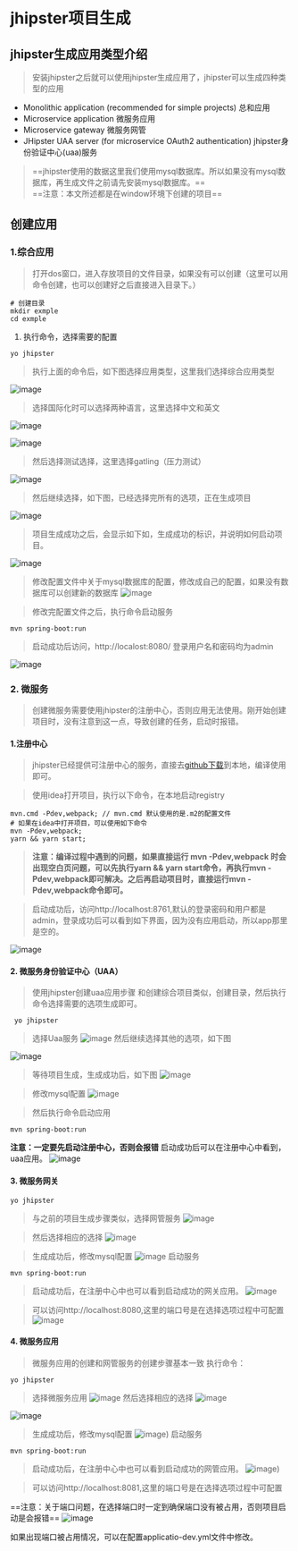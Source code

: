 # jhipster项目生成

## jhipster生成应用类型介绍
> 安装jhipster之后就可以使用jhipster生成应用了，jhipster可以生成四种类型的应用

- Monolithic application (recommended for simple projects) 总和应用
- Microservice application 微服务应用
- Microservice gateway 微服务网管
- JHipster UAA server (for microservice OAuth2 authentication) jhipster身份验证中心(uaa)服务

> ==jhipster使用的数据这里我们使用mysql数据库。所以如果没有mysql数据库，再生成文件之前请先安装mysql数据库。==  
==注意：本文所述都是在window环境下创建的项目==

## 创建应用

### 1.综合应用
> 打开dos窗口，进入存放项目的文件目录，如果没有可以创建（这里可以用命令创建，也可以创建好之后直接进入目录下。）

```
# 创建目录
mkdir exmple
cd exmple

```
1. 执行命令，选择需要的配置

```
yo jhipster
```
> 执行上面的命令后，如下图选择应用类型，这里我们选择综合应用类型  

![image](https://github.com/hollycrm-td/hollycrm-td.github.io/raw/master/docs/images/create-project-1.png)

> 选择国际化时可以选择两种语言，这里选择中文和英文

![image](https://github.com/hollycrm-td/hollycrm-td.github.io/blob/master/docs/images/create-project-2.png)


![image](https://github.com/hollycrm-td/hollycrm-td.github.io/blob/master/docs/images/create-project-3.png)

> 然后选择测试选择，这里选择gatling（压力测试）

![image](https://github.com/hollycrm-td/hollycrm-td.github.io/blob/master/docs/images/create-project-4.png)


> 然后继续选择，如下图，已经选择完所有的选项，正在生成项目

![image](https://github.com/hollycrm-td/hollycrm-td.github.io/blob/master/docs/images/create-project-5.png)

> 项目生成成功之后，会显示如下如，生成成功的标识，并说明如何启动项目。

 ![image](https://github.com/hollycrm-td/hollycrm-td.github.io/blob/master/docs/images/create-project-6.png)
 
> 修改配置文件中关于mysql数据库的配置，修改成自己的配置，如果没有数据库可以创建新的数据库
  ![image](https://github.com/hollycrm-td/hollycrm-td.github.io/blob/master/docs/images/create-project-7.png)

> 修改完配置文件之后，执行命令启动服务

```
mvn spring-boot:run
```
> 启动成功后访问，http://localost:8080/
登录用户名和密码均为admin

![image](https://github.com/hollycrm-td/hollycrm-td.github.io/blob/master/docs/images/create-project-8.png)
 
### 2. 微服务
> 创建微服务需要使用jhipster的注册中心，否则应用无法使用。刚开始创建项目时，没有注意到这一点，导致创建的任务，启动时报错。

#### 1.注册中心
> jhipster已经提供可注册中心的服务，直接去[github下载](https://github.com/jhipster/jhipster-registry.git)到本地，编译使用即可。

> 使用idea打开项目，执行以下命令，在本地启动registry

```
mvn.cmd -Pdev,webpack; // mvn.cmd 默认使用的是.m2的配置文件
# 如果在idea中打开项目，可以使用如下命令
mvn -Pdev,webpack;
yarn && yarn start;

```

> **注意：编译过程中遇到的问题，如果直接运行
mvn -Pdev,webpack 时会出现空白页问题，可以先执行yarn && yarn start命令，再执行mvn -Pdev,webpack即可解决。之后再启动项目时，直接运行mvn -Pdev,webpack命令即可。**

> 启动成功后，访问http://localhost:8761,默认的登录密码和用户都是admin，登录成功后可以看到如下界面，因为没有应用启动，所以app那里是空的。

![image](https://github.com/hollycrm-td/hollycrm-td.github.io/blob/master/docs/images/create-project-9.png)

#### 2. 微服务身份验证中心（UAA）
> 使用jhipster创建uaa应用步骤
和创建综合项目类似，创建目录，然后执行命令选择需要的选项生成即可。
```
 yo jhipster
```
> 选择Uaa服务
![image](https://github.com/hollycrm-td/hollycrm-td.github.io/blob/master/docs/images/create-project-10.png)
> 然后继续选择其他的选项，如下图

![image](https://github.com/hollycrm-td/hollycrm-td.github.io/blob/master/docs/images/create-project-11.png)

> 等待项目生成，生成成功后，如下图
![image](https://github.com/hollycrm-td/hollycrm-td.github.io/blob/master/docs/images/create-project-12.png)

> 修改mysql配置
![image](https://github.com/hollycrm-td/hollycrm-td.github.io/blob/master/docs/images/create-project-13.png)

> 然后执行命令启动应用
```
mvn spring-boot:run
```
**注意：一定要先启动注册中心，否则会报错**
启动成功后可以在注册中心中看到，uaa应用。
![image](https://github.com/hollycrm-td/hollycrm-td.github.io/blob/master/docs/images/create-project-14.png)

#### 3. 微服务网关
```
yo jhipster
```
> 与之前的项目生成步骤类似，选择网管服务
![image](https://github.com/hollycrm-td/hollycrm-td.github.io/blob/master/docs/images/create-project-15.png)

> 然后选择相应的选择
![image](https://github.com/hollycrm-td/hollycrm-td.github.io/blob/master/docs/images/create-project-16.png)

> 生成成功后，修改mysql配置
![image](https://github.com/hollycrm-td/hollycrm-td.github.io/blob/master/docs/images/create-project-13.png)
> 启动服务
```
mvn spring-boot:run
```
> 启动成功后，在注册中心中也可以看到启动成功的网关应用。
![image](https://github.com/hollycrm-td/hollycrm-td.github.io/blob/master/docs/images/create-project-17.png)

> 可以访问http://localhost:8080,这里的端口号是在选择选项过程中可配置
![image](https://github.com/hollycrm-td/hollycrm-td.github.io/blob/master/docs/images/create-project-18.png)

#### 4. 微服务应用
> 微服务应用的创建和网管服务的创建步骤基本一致
执行命令：
```
yo jhipster
```
> 选择微服务应用
![image](https://github.com/hollycrm-td/hollycrm-td.github.io/blob/master/docs/images/create-project-19.png)
> 然后选择相应的选择
![image](https://github.com/hollycrm-td/hollycrm-td.github.io/blob/master/docs/images/create-project-21.png)

![image](https://github.com/hollycrm-td/hollycrm-td.github.io/blob/master/docs/images/create-project-20.png)

> 生成成功后，修改mysql配置
![image](https://github.com/hollycrm-td/hollycrm-td.github.io/blob/master/docs/images/create-project-22.png))
> 启动服务
```
mvn spring-boot:run
```
> 启动成功后，在注册中心中也可以看到启动成功的网管应用。
![image](https://github.com/hollycrm-td/hollycrm-td.github.io/blob/master/docs/images/create-project-23.png))

> 可以访问http://localhost:8081,这里的端口号是在选择选项过程中可配置


==注意：关于端口问题，在选择端口时一定到确保端口没有被占用，否则项目启动是会报错==
![image](https://github.com/hollycrm-td/hollycrm-td.github.io/blob/master/docs/images/create-project-24.png)

如果出现端口被占用情况，可以在配置applicatio-dev.yml文件中修改。
